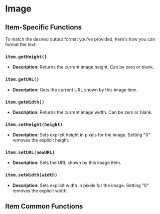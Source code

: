 # Image

## Item-Specific Functions

To match the desired output format you've provided, here's how you can format the text:

### `item.getHeight()`

- **Description**: Returns the current image height. Can be zero or blank.

### `item.getURL()`

- **Description**: Gets the current URL shown by this image item.

### `item.getWidth()`

- **Description**: Returns the current image width. Can be zero or blank.

### `item.setHeight(height)`

- **Description**: Sets explicit height in pixels for the image. Setting "0" removes the explicit height.

### `item.setURL(newURL)`

- **Description**: Sets the URL shown by this image item.

### `item.setWidth(width)`

- **Description**: Sets explicit width in pixels for the image. Setting "0" removes the explicit width.

## Item Common Functions

<!--@include: ./common/functions.md -->

<!--@include: ./common/event_objects.md -->


<!--@include: ./common/events.md -->